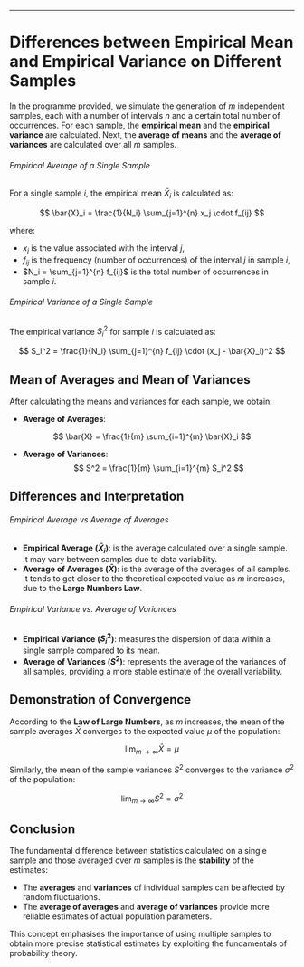 ___
# Differences between Empirical Mean and Empirical Variance on Different Samples

In the programme provided, we simulate the generation of $m$ independent samples, each with a number of intervals $n$ and a certain total number of occurrences. For each sample, the **empirical mean** and the **empirical variance** are calculated. Next, the **average of means** and the **average of variances** are calculated over all $m$ samples.

###### Empirical Average of a Single Sample

For a single sample $i$, the empirical mean $\bar{X}_i$ is calculated as:

$$
\bar{X}_i = \frac{1}{N_i} \sum_{j=1}^{n} x_j \cdot f_{ij}
$$

where:

- $x_j$ is the value associated with the interval $j$,
- $f_{ij}$ is the frequency (number of occurrences) of the interval $j$ in sample $i$,
- $N_i = \sum_{j=1}^{n} f_{ij}$ is the total number of occurrences in sample $i$.

###### Empirical Variance of a Single Sample

The empirical variance $S_i^2$ for sample $i$ is calculated as:

$$
S_i^2 = \frac{1}{N_i} \sum_{j=1}^{n} f_{ij} \cdot (x_j - \bar{X}_i)^2
$$

## Mean of Averages and Mean of Variances

After calculating the means and variances for each sample, we obtain:

- **Average of Averages**:

$$
\bar{X} = \frac{1}{m} \sum_{i=1}^{m} \bar{X}_i
$$

- **Average of Variances**:
$$
S^2 = \frac{1}{m} \sum_{i=1}^{m} S_i^2
$$

## Differences and Interpretation

###### Empirical Average vs Average of Averages

- **Empirical Average ($\bar{X}_i$)**: is the average calculated over a single sample. It may vary between samples due to data variability.
- **Average of Averages ($\bar{X}$)**: is the average of the averages of all samples. It tends to get closer to the theoretical expected value as $m$ increases, due to the **Large Numbers Law**.

###### Empirical Variance vs. Average of Variances

- **Empirical Variance ($S_i^2$)**: measures the dispersion of data within a single sample compared to its mean.
- **Average of Variances ($S^2$)**: represents the average of the variances of all samples, providing a more stable estimate of the overall variability.

## Demonstration of Convergence

According to the **Law of Large Numbers**, as $m$ increases, the mean of the sample averages $\bar{X}$ converges to the expected value $\mu$ of the population:

$$
\lim_{m \to \infty} \bar{X} = \mu
$$

Similarly, the mean of the sample variances $S^2$ converges to the variance $\sigma^2$ of the population:

$$
\lim_{m \to \infty} S^2 = \sigma^2
$$
## Conclusion

The fundamental difference between statistics calculated on a single sample and those averaged over $m$ samples is the **stability** of the estimates:

- The **averages** and **variances** of individual samples can be affected by random fluctuations.
- The **average of averages** and **average of variances** provide more reliable estimates of actual population parameters.

This concept emphasises the importance of using multiple samples to obtain more precise statistical estimates by exploiting the fundamentals of probability theory.
